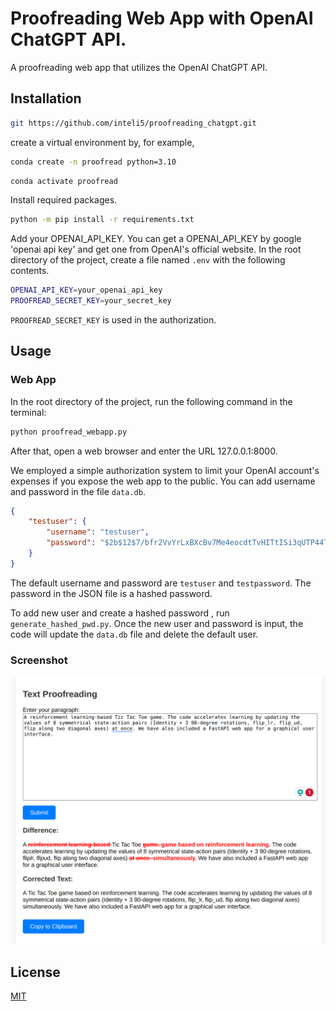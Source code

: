 # Proofreading Web App with OpenAI ChatGPT API.

A proofreading web app that utilizes the OpenAI ChatGPT API.

## Installation

```bash
git https://github.com/inteli5/proofreading_chatgpt.git
```
create a virtual environment by, for example, 

```bash
conda create -n proofread python=3.10

```

```bash
conda activate proofread
```


Install required packages.
```bash
python -m pip install -r requirements.txt
```

Add your OPENAI_API_KEY. 
You can get a OPENAI_API_KEY by google 'openai api key' and get one from OpenAI's official website. In the root directory of the project, create a file named `.env` with the following contents. 
```bash
OPENAI_API_KEY=your_openai_api_key
PROOFREAD_SECRET_KEY=your_secret_key
```
`PROOFREAD_SECRET_KEY` is used in the authorization. 

## Usage


### Web App

In the root directory of the project, run the following command in the terminal:
```bash
python proofread_webapp.py
```
After that, open a web browser and enter the URL 127.0.0.1:8000.

We employed a simple authorization system to limit your OpenAI account's expenses if you expose the web app to the public. You can add username and password in the file `data.db`.

```json
{
    "testuser": {
        "username": "testuser",
        "password": "$2b$12$7/bfr2VvYrLxBXcBv7Me4eocdtTvHITtISi3qUTP44TxxNljEYR/a" 
    }
}
```

The default username and password are `testuser` and `testpassword`. The password in the JSON file is a hashed password.

To add new user and create a hashed password , run `generate_hashed_pwd.py`. Once the new user and password is input, the code will update the `data.db` file and delete the default user.

### Screenshot

![screenshot](./Screenshot.png)


## License

[MIT](https://choosealicense.com/licenses/mit/)